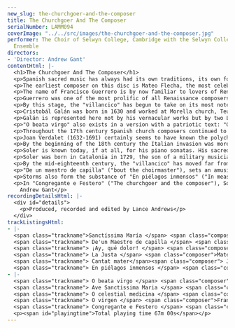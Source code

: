```yaml
---
new_slug: the-churchgoer-and-the-composer
title: The Churchgoer And The Composer
serialNumber: LAMM094
coverImage: "../../src/images/the-churchgoer-and-the-composer.jpg"
performer: The Choir of Selwyn College, Cambridge with the Selwyn College Instrumental
  Ensemble
directors:
- 'Director: Andrew Gant'
contentHtml: |-
  <h1>The Churchgoer And The Composer</h1>
  <p>Spanish sacred music has always had its own traditions, its own forms, its own sound. Throughout the 250-year period covered by this recording there is a unique cross-fertilisation between the styles of the sacred and the secular, even the profane; there are texts assembled from different sources and in different languages; musical plays instead of Christmas carols, jousts and shipwrecks on the way to Bethlehem, the sounds of the Italian cantata and the Renaissance madrigal, to the accompaniment of the guitar, the harp and the organ; and throughout all there is the expressive power of the Spanish and Catalan languages, the inspiration for a group of uniquely original and inventive compositional minds, the creators of some of the most engaging and beautiful music of the age, though some of the least familiar.</p>
  <p>The earliest composer on this disc is Mateo Flecha, the most celebrated exponent, (and, according to his nephew, the inventor) of the "Ensalada", or "salad". This musical "salad" is a typically Spanish reinvention of what the rest of Europe was doing: part madrigal, part quodlibet, they are lively, zestful pieces for four voices which tell a cheerfully worldly narrative, usually involving some kind of physical trial or exertion, to draw a devotional conclusion. The texts are a jumble of fragments in different languages, often, as here, quoting snatches of Latin liturgy in the middle of the story. One early "Ensalada" from the Cançionero del Palaçio of 1500 contains a jumble of drinking songs sung in several languages at once to imitate a wayside inn, and in another the composer has four complete "villancicos" running simultaneously, while the bass voice comments ironically "loquebantur variis linquis" ("they spoke in a variety of tongues") - a typically irreverent borrowing of a phrase from the liturgy. Mateo Flecha was born in 1523. He was a choirboy and later "maestro de capilla" at Lérida Cathedral, spending the years 1523-1531 under the patronage of the Duque del Infantido and the decade 1534-44 in Valencia. In 1543 he became "maestro de capilla" to the Infantas María and Juana, younger sisters of Philip II. Flecha died in 1553. His eight "Ensaladas" were published by his nephew after his death, though they were clearly popular in his lifetime. They are by far the longest Spanish-text Renaissance pieces, (a slightly shortened version is used here) and they put the singers through a variety of extremities: fire, battle, shipwreck, and in this case a joust, on the way to salvation. The text is a mixture of ungrammatical bravado and snatches of Latin, with his characteristic nonsense syllables thrown in to imitate the sounds of the tourney. Flecha also quotes from Jannequin"s celebrated madrigal "La bataille". It is also interesting to note the appearance of several themes which reappear through the Spanish music of this period - "nuestro Adán", "our Adam", or Christ, come to undo the disobedience of the first Adam, is a figure who appears again in Soler more than two centuries later. A "vihuela" part was published separately in 1554, suggesting that these pieces could be accompanied - a modern guitar is used here.</p>
  <p>The name of Francisco Guerrero is by now familiar to lovers of Renaissance polyphony, although being a Spaniard he did not confine himself to smooth and elegant pieties. His life was nothing if not eventful - born in 1528, early study with Morales and employment as a singer in Seville led to his appointment as "Maestro de capilla" at Jaén Cathedral at the age of seventeen. He neglected his duties there and was dismissed, but successfully sued for reinstatement. In 1549 he rejoined Seville Cathedral as a singer, but his fame was such that in 1551 and again in 1554 Málaga Cathedral attempted to secure his services as "maestro de capilla" : Seville countered by making him associate "maestro" and giving him the right to succeed the ageing incumbent (although in the event he did not enter into that particular inheritance until 1574). He published much of his own work and enjoyed a great reputation and much patronage: on one occassion a Mass of his was sung to the Emperor Charles V, on another he met and kissed the hand of King Philip II. He was largely absent from his duties in Seville, travelling to Rome, Venice (where these pieces were published), the Holy Land, and France, where he was twice attacked by pirates and once held for ransom. The costs of his publishing ventures caught up with him, and in 1591 he was imprisoned for debt, being bailed out by his long-suffering employers at Seville Cathedral. He published a book about his travels in the Holy Land, and died in 1599.</p>
  <p>Guerrero was one of the most prolific of all Renaissance composers, averaging a page of printed music for every day of his entire life. He wrote a large amount of secular music, and thought nothing of fitting a sacred text to an earlier secular madrigal. The collection from which these three exquisite little pieces are taken is the "Cançiones y Villanescas espirituales, de Francisco Guerrero, Maestro de Capilla y Raçionero de la Sancta Iglesia de Sevilla, a tre, y a quatro, y a cinco bozes". The gorgeous four-part "Sanctíssima María" has an alternative secular text, in which the first line reads "Divina ninpha mia", the rest of the text being the same. The imagery is very much that of the medieval hymns to the Blessed Virgin Mary, with its references to moon and stars. "O celestial medicina" is the earliest example on this disc of one of the most characteristic features of Spanish sacred music - the repeating verse/refrain structure. This little piece has a refrain followed by a single verse, or "copla", ending with the refrain with the words slightly altered. "Segundo Adán" is here again, as is a typical burst of syncopation in the "copla". "O Virgen" is a lovely little hymn for three voices. By contrast with Guerrero"s nomadic wanderings, Joan Cererols (1618-1676) spent his entire life in the monastery of Montserrat, as a choirboy, novice and monk. His skills as a musician were so highly valued that for many years a responsory was sung on the anniversary of his death - a unique honour. His compositions show a typically Spanish freedom in the disposition of the forces - most are for double choir in various forms - and a lively sense of rhythm. "Ay, qué dolor!" is one of 34 polychoral "villancicos" which cover all seasons and moods: this is a penitential one, which allows for great expressivity and variety, incorporating polyphony of an almost Baroque intensity alongside massive choral effects and melodies of great sweetness.</p>
  <p>By this stage, the "villancico" has begun to take on its most noteworthy characteristics - a refrain, or "estribillo", with one or more verses, or "coplas", followed by the repeat of the refrain. (One contemporary writer describes it as a "head" with several "feet"). Cererols" piece has 11 "coplas" to be sung between the two renditions of the "estribillo": this performance uses the first one only.</p>
  <p>Cristobál Galán was born in 1630 and worked at Morella church, Teurel Cathedral and in Corsica and Sardinia. In 1675, while he was employed as "maestro de capilla" at the Real Convento de Señoras Descalzas in Madrid the Queen regent attempted to have him appointed to the Royal Chapel: the appointment was opposed by the abbess, among others, and Galán had to wait until the death of the incumbent in 1680 to get the job. He wrote many "villancicos" and songs for between one and thirteen voices, and was highly regarded in his day - he was chosen by the great Calderón, the celebrated poet and author of many of the finest "villancico" texts, to collaborate on his "utos sacramentales" for Corpus Christi - a notable indication of his fame. He died in 1684.</p>
  <p>Galán is represented here not by his vernacular works but by two Latin antiphons to the Blessed Virgin Mary. The flexible and flamboyant approach to the use of the forces is typical of Spanish composers throughout this period - "ve Sanctissima Maria" is for solo voice with double choir and continuo provided by harp and organ, while "O beata virgo" has an additional cello and has the harp accompanying the choir. It is also worth noting that the division of the choir into SATB is the exception rather than the rule - the choirs in "O beata virgo" are SSAB/SATB, while in "Ave Sanctissima" they are SSAT/SATB, a configuration which for some reason seems to have become more or less standard in Spain.</p>
  <p>"O beata virgo" also exists in a version with a patriotic text: "O beata fructe", while "ve Sanctissima" is a setting of a Marian hymn found in a few 16th century settings. Both compositions are remarkable for their exquisitely imagined sound-world of very high voice parts against the sound of the harp, and, in the case of "O beata virgo", for its form: each phrase of the text has its own musical material, and all these musical ideas are combined at the end in a remarkable passage of polyphony. Galán"s harmonic language is also worthy of note, especially his use of false relations and his flamboyant use of what we rather fondly like to think of as the "English" cadence.</p>
  <p>Throughout the 17th century Spanish church composers continued to develop their unique brand of sacred music with a decidedly earthy flavour: there are motets, masses, "villancicos", sacred and semi-sacred pieces for solo with basso continuo, pieces for one, two or three choirs with continuo and a rich mixture of voices and instruments. "Tonadas", "tonos humanos" and other secular song forms have their influence, and styles and forms taken from plays, operas and "zarzuelas" become important towards the end of the century. The battle between national traditions and foreign, especially Italian, imports, was on.</p>
  <p>Joan Verdalet (1632-1691) certainly seems to have known the polychoral music of his Venetian forbears. A renowned organist, he was a student of the Arragonese musician Jaume Molina, and succeeded him in his post in 1652. "Cantat Mater" is a slightly unusual example of its type in two respects: firstly, it is entirely in Latin, instead of the more usual Catalan or Catalan/Latin mix; secondly, it begins with a "copla" for three voices, then has a lengthy "responción" for seven voices, then a different three-voice "copla" before the repeat of the "responción". Again, individual musicians are adapting a common format to their own needs, and again, only one verse of each of the "coplas" is sung here - there are nine altogether. Typically, the Latin verse seems to borrow phrases from all over the liturgy to create its Christmas message: "O vos omnes, qui transitis" is normally found in the penitential Maundy Thursday sequence, while the characteristically musicianly "in buccinis, in timpanis, in organis benesonantibus" is rather like Psalm 150. The music features some exhilarating changes of tempo and some Italianate passages of long-note melodies in the voices with florid organ figuration carrying the musical interest.</p>
  <p>By the beginning of the 18th century the Italian invasion was more or less complete. The Italian cantata had arrived, probably introduced by Sebatián Durón, and native musicians enthusiastically fused its recitatives and ensembles with their Spanish inheritance. The "villancico" grew into an elaborate affair, featuring solos, choruses and instrumental introductions: its text became a full-scale narrative, sacred, but hardly liturgical. Traditionalists inveighed against it: composers and theorists embraced the new with gusto. The stage was set for the career of the principal composer in this collection, Antonio Soler.</p>
  <p>Soler is known today, if at all, for his piano sonatas. His sacred music is unknown, or, where known, dismissed: modern articles on "villancicos", for example, often do not mention him by name, treating the whole late 18th and 19th century as one long decline in taste and accomplishment. This is unfair. He was without doubt a church musician first and foremost (he was a monk, and spent his whole life in the service of the church), and he wrote over 130 "villancicos". The best of these have a wit and charm equal to anything composed in the second half of the century: by turns exhilarating, engaging, amusing and beguiling, they contain music of grace, beauty and great compositional skill. Above all, they show a wholly original musical personality applying himself to a singular musical inheritance and coming up with something unique. They deserve our attention.</p>
  <p>Soler was born in Catalonia in 1729, the son of a military musician. He became a choirboy in the celebrated choir at Monserrat, and at the age of 15 "maestro de capilla" at Lérida. In 1752 he took minor orders and moved to the Escorial as Organist, later becoming "maestro" His musical duties did not absolve him from the daily routine of life as a monk, and it is said that he would be found in the fields with manuscript paper and pen, jotting down ideas between the hewing and hoeing. In 1762 he published a theoretical treatise called "Llave de la modulación", "Key to Modulation", explaining how to modulate from any key to any other within two bars. This caused a huge uproar in musical circles, and Soler published two letters, one sixty pages long, defending and explaining his ideas. Soler died in 1783, leaving a huge corpus of work including organ concertos and music for plays as well as his "villancicos", theoretical writings and several hundred piano sonatas.</p>
  <p>By the mid-eighteenth century, the "villancico" has moved far from its peasant origins (the term comes from the word "villano", a villager). The "estribillo" and "coplas" are still there, but have sprouted all the accoutrements of the Italian cantata so reviled by Soler"s critics: overtures, arias, recitatives, marches, fugues and minuets. Most of Soler"s "Villancicos" are Christmas pieces, the rest being for the patron saints of the Escorial, and of Soler"s order of St. Jerome. They are for between five and ten solo voices (choir and soloists), with a small ensemble of strings and organ, sometimes augmented by obligato instruments such as trumpets and flutes. The texts are lively and varied, with titles like "The Hen House", "The Madman and the Nobleman", and "The little gypsy girl". Typically, a lighthearted and worldly narrative leads to a devotional conclusion, sometimes in a slightly illogical fashion: the plot, however, is not really the point - the pieces aim to bring the message of Christmas or the lives of the saints closer to the understanding of the listeners, which they do with an irresistible charm.</p>
  <p>"De un maestro de capilla" ("bout the choirmaster"), sets an amusing little play. Choirboys assemble for Christmas practice - as usual their "villancico" is not ready, and the fearsome choirmaster, concerned as always for his own reputation, is sure to give them a thrashing. The "maestro" tries some little canons in "sol-fa": the boys begin well enough, but soon dissolve into giggles and shouting, much to his annoyance. He tries again, with the same result. However, a huge thunderstorm, heralded by the church bells, washes the performance out altogether, and the piece ends with a charming "tonadilla", or "little song" thanking the Holy Child for deliverance from the storm.</p>
  <p>Storms also form the substance of "En piélagos inmensos" ("In measureless oceans"). The opening chorus (the "estribillo") sets the two choirs as the voices of mankind, adrift in a sea of despair and peril before the birth of Christ. Soler skillfully sets one choir to agitated quaver figures here while the other sings syllabically in long notes, ending the movement on an unresolved, unaccompanied dominant chord. Two soprano soloists give thanks for deliverance in a gorgeous duet which takes the place of the expected "coplas", and after a second recitative a typically earthy March exhorts the shepherds and the three kings to follow their Captain to Bethlehem.</p>
  <p>In "Congregante e Festero" ("The churchgoer and the composer"), Soler again presents what can only be a self-portrait. The chorus announces the birth of Christ - three Masses must be sung at once. A pious member of the congregation comes to commission a new setting from the choirmaster, and the chorus watch their haggling with evident enjoyment. A price is fixed, and in a charming "copla" for the two protagonists the choirmaster describes what he has in mind. The chorus sing the phrases of the new Mass as he writes them in a witty reworking of the "estribillo" or refrain. On the fourth verse of the "copla" the churchgoer is getting bored and asks for his promised fugue: the choirmaster obliges (once the money is paid, of course), the choir sings it, and everyone is happy.<br>
    Andrew Gant</p>
recordingDetailsHtml: |-
  <div id="details">
    <p>Produced, recorded and edited by Lance Andrews</p>
  </div>
trackListingsHtml:
- |-
  <span class="trackname">Sanctíssima María </span> <span class="composer">Francisco Guererro</span><br>
  <span class="trackname"> De'un Maestro de capilla </span> <span class="composer">Antonio Soler</span><br>
  <span class="trackname"> ¡Ay, qué dolor! </span> <span class="composer">Joan Cererols</span><br>
  <span class="trackname"> La Justa </span> <span class="composer">Mateo Flecha</span><br>
  <span class="trackname"> Cantat mater</span><span class="composer"> Joan Verdalet</span><br>
  <span class="trackname"> En piélagos inmensos </span> <span class="composer">Antonio Soler</span>
- |-
  <span class="trackname"> O beata virgo </span> <span class="composer">Cristobál Galán</span><br>
  <span class="trackname"> Ave Sanctissima Maria </span> <span class="composer">Cristobál Galán</span><br>
  <span class="trackname"> O celestial medicina </span> <span class="composer">Francisco Guererro</span><br>
  <span class="trackname"> O virgen </span> <span class="composer">Francisco Guererro</span><br>
  <span class="trackname"> Congregante e Festero </span> <span class="composer">Antonio Soler</span>
  <p><span id="playingtime">Total playing time 67m 00s</span></p>
---
```


